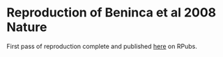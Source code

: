 # Reproduction of Beninca et al 2008 Nature

First pass of reproduction complete and published [here](http://rpubs.com/owenpetchey/84465) on RPubs.
